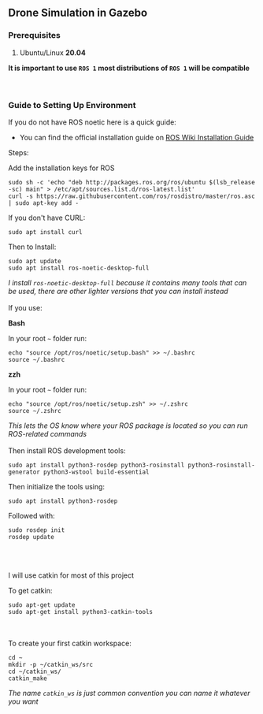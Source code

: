 ## Drone Simulation in Gazebo

### Prerequisites
1. Ubuntu/Linux **20.04**

**It is important to use `ROS 1` most distributions of `ROS 1` will be compatible**
<br />
<br />
<br />
### Guide to Setting Up Environment

If you do not have ROS noetic here is a quick guide:
- You can find the official installation guide on [ROS Wiki Installation Guide](https://wiki.ros.org/noetic/Installation/Ubuntu)

Steps:

Add the installation keys for ROS
```
sudo sh -c 'echo "deb http://packages.ros.org/ros/ubuntu $(lsb_release -sc) main" > /etc/apt/sources.list.d/ros-latest.list'
curl -s https://raw.githubusercontent.com/ros/rosdistro/master/ros.asc | sudo apt-key add -
```

If you don't have CURL:

```
sudo apt install curl
```

Then to Install:

```
sudo apt update
sudo apt install ros-noetic-desktop-full
```

_I install `ros-noetic-desktop-full` because it contains many tools that can be used, there are other lighter versions that you can install instead_
<br />
<br />
If you use:

**Bash**

In your root `~` folder run:

```
echo "source /opt/ros/noetic/setup.bash" >> ~/.bashrc
source ~/.bashrc
```

**zzh**

In your root `~` folder run:

```
echo "source /opt/ros/noetic/setup.zsh" >> ~/.zshrc
source ~/.zshrc
```

_This lets the OS know where your ROS package is located so you can run ROS-related commands_
<br />
<br />
Then install ROS development tools:

```
sudo apt install python3-rosdep python3-rosinstall python3-rosinstall-generator python3-wstool build-essential
```

Then initialize the tools using:

```
sudo apt install python3-rosdep
```

Followed with:

```
sudo rosdep init
rosdep update
```
<br />
<br />

I will use catkin for most of this project

To get catkin:

```
sudo apt-get update
sudo apt-get install python3-catkin-tools
```
<br />
<br />
To create your first catkin workspace:

```
cd ~
mkdir -p ~/catkin_ws/src
cd ~/catkin_ws/
catkin_make
```
_The name `catkin_ws` is just common convention you can name it whatever you want_

